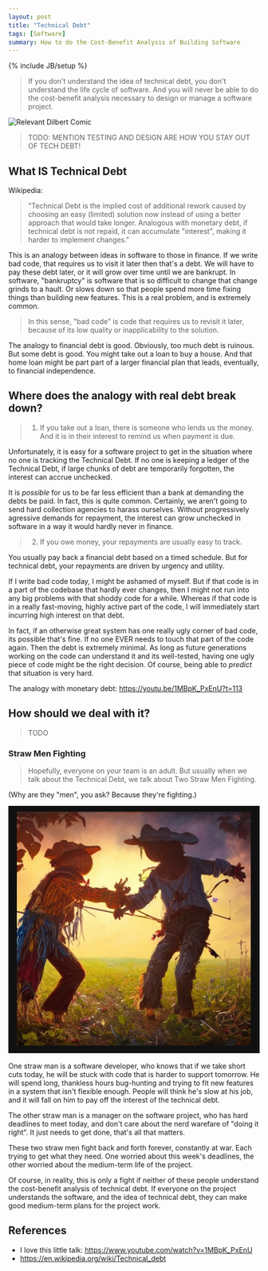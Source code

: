 ```yaml
---
layout: post
title: "Technical Debt"
tags: [Software]
summary: How to do the Cost-Benefit Analysis of Building Software
---
```

{% include JB/setup %}


> If you don't understand the idea of technical debt, you don't understand the life cycle of software. And you will never be able to do the cost-benefit analysis necessary to design or manage a software project.

<img src="https://assets.amuniversal.com/a1fcce70a905013416c3005056a9545d" alt="Relevant Dilbert Comic">


> TODO: MENTION TESTING AND DESIGN ARE HOW YOU STAY OUT OF TECH DEBT!



## What IS Technical Debt

Wikipedia:

> "Technical Debt is the implied cost of additional rework caused by choosing an easy (limited) solution now instead of using a better approach that would take longer. Analogous with monetary debt, if technical debt is not repaid, it can accumulate "interest", making it harder to implement changes."

This is an analogy between ideas in software to those in finance. If we write bad code, that requires us to visit it later then that's a debt. We will have to pay these debt later, or it will grow over time until we are bankrupt. In software, "bankruptcy" is software that is so difficult to change that change grinds to a hault. Or slows down so that people spend more time fixing things than building new features. This is a real problem, and is extremely common.

> In this sense, "bad code" is code that requires us to revisit it later, because of its low quality or inapplicability to the solution.

The analogy to financial debt is good. Obviously, too much debt is ruinous. But some debt is good. You might take out a loan to buy a house. And that home loan might be part part of a larger financial plan that leads, eventually, to financial independence.


## Where does the analogy with real debt break down?

> 1. If you take out a loan, there is someone who lends us the money. And it is in their interest to remind us when payment is due.

Unfortunately, it is easy for a software project to get in the situation where no one is tracking the Technical Debt. If no one is keeping a ledger of the Technical Debt, if large chunks of debt are temporarily forgotten, the interest can accrue unchecked.

It is _possible_ for us to be far less efficient than a bank at demanding the debts be paid. In fact, this is quite common. Certainly, we aren't going to send hard collection agencies to harass ourselves. Without progressively agressive demands for repayment, the interest can grow unchecked in software in a way it would hardly never in finance.

> 2. If you owe money, your repayments are usually easy to track.

You usually pay back a financial debt based on a timed schedule. But for technical debt, your repayments are driven by urgency and utility.

If I write bad code today, I might be ashamed of myself. But if that code is in a part of the codebase that hardly ever changes, then I might not run into any big problems with that shoddy code for a while. Whereas if that code is in a really fast-moving, highly active part of the code, I will immediately start incurring high interest on that debt.

In fact, if an otherwise great system has one really ugly corner of bad code, its possible that's fine. If no one EVER needs to touch that part of the code again. Then the debt is extremely minimal. As long as future generations working on the code can understand it and its well-tested, having one ugly piece of code might be the right decision. Of course, being able to _predict_ that situation is very hard.



The analogy with monetary debt:  https://youtu.be/1MBpK_PxEnU?t=113


## How should we deal with it?

> TODO


### Straw Men Fighting

> Hopefully, everyone on your team is an adult. But usually when we talk about the Technical Debt, we talk about Two Straw Men Fighting.

(Why are they "men", you ask? Because they're fighting.)

<img src="/assets/images/software/two_straw_men_fighting.png" alt="Straw Men Fighting">

One straw man is a software developer, who knows that if we take short cuts today, he will be stuck with code that is harder to support tomorrow. He will spend long, thankless hours bug-hunting and trying to fit new features in a system that isn't flexible enough. People will think he's slow at his job, and it will fall on him to pay off the interest of the technical debt.

The other straw man is a manager on the software project, who has hard deadlines to meet today, and don't care about the nerd warefare of "doing it right". It just needs to get done, that's all that matters.

These two straw men fight back and forth forever, constantly at war. Each trying to get what they need. One worried about this week's deadlines, the other worried about the medium-term life of the project.

Of course, in reality, this is only a fight if neither of these people understand the cost-benefit analysis of technical debt. If everyone on the project understands the software, and the idea of technical debt, they can make good medium-term plans for the project work.


## References

* I love this little talk: https://www.youtube.com/watch?v=1MBpK_PxEnU
* https://en.wikipedia.org/wiki/Technical_debt

